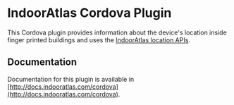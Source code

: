 <!--
#
# Licensed to the Apache Software Foundation (ASF) under one
# or more contributor license agreements.  See the NOTICE file
# distributed with this work for additional information
# regarding copyright ownership.  The ASF licenses this file
# to you under the Apache License, Version 2.0 (the
# "License"); you may not use this file except in compliance
# with the License.  You may obtain a copy of the License at
#
# http://www.apache.org/licenses/LICENSE-2.0
#
# Unless required by applicable law or agreed to in writing,
# software distributed under the License is distributed on an
# "AS IS" BASIS, WITHOUT WARRANTIES OR CONDITIONS OF ANY
#  KIND, either express or implied.  See the License for the
# specific language governing permissions and limitations
# under the License.
#
-->

# IndoorAtlas Cordova Plugin

This Cordova plugin provides information about the device's location inside finger printed buildings and uses the [IndoorAtlas location APIs](http://docs.indooratlas.com/cordova/).

## Documentation
Documentation for this plugin is available in [http://docs.indooratlas.com/cordova](http://docs.indooratlas.com/cordova).

